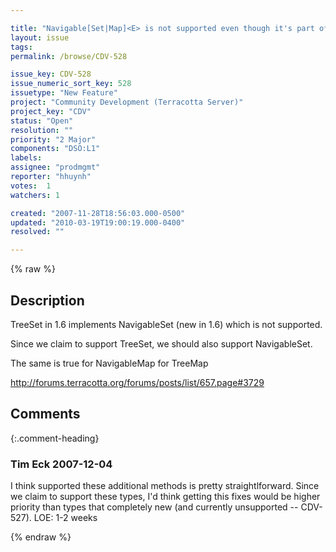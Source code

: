 ```yaml
---

title: "Navigable[Set|Map]<E> is not supported even though it's part of interfaces for Tree[Set|Map] in jdk1.6"
layout: issue
tags: 
permalink: /browse/CDV-528

issue_key: CDV-528
issue_numeric_sort_key: 528
issuetype: "New Feature"
project: "Community Development (Terracotta Server)"
project_key: "CDV"
status: "Open"
resolution: ""
priority: "2 Major"
components: "DSO:L1"
labels: 
assignee: "prodmgmt"
reporter: "hhuynh"
votes:  1
watchers: 1

created: "2007-11-28T18:56:03.000-0500"
updated: "2010-03-19T19:00:19.000-0400"
resolved: ""

---
```




{% raw %}



## Description

<div markdown="1" class="description">

TreeSet in 1.6 implements NavigableSet<E>  (new in 1.6) which is not supported.

Since we claim to support TreeSet, we should also support NavigableSet<E>. 

The same is true for NavigableMap for TreeMap

http://forums.terracotta.org/forums/posts/list/657.page#3729

</div>

## Comments


{:.comment-heading}
### **Tim Eck** <span class="date">2007-12-04</span>

<div markdown="1" class="comment">

I think supported these additional methods is pretty straightlforward. Since we claim to support these types, I'd think getting this fixes would be higher priority than types that completely new (and currently unsupported -- CDV-527). LOE: 1-2 weeks


</div>



{% endraw %}
